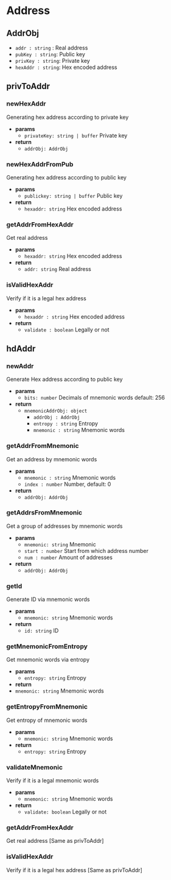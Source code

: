 
# Address

## AddrObj

- `addr : string` : Real address
- `pubKey : string`: Public key
- `privKey : string`: Private key
- `hexAddr : string`: Hex encoded address

## privToAddr

### newHexAddr
Generating hex address according to private key

- **params**
  - `privateKey: string | buffer` Private key
- **return**
  - `addrObj: AddrObj`

### newHexAddrFromPub
Generating hex address according to public key

- **params**
  - `publickey: string | buffer` Public key
- **return**
  - `hexaddr: string` Hex encoded address

### getAddrFromHexAddr
Get real address

- **params**
  - `hexaddr: string` Hex encoded address
- **return**
  - `addr: string` Real address

### isValidHexAddr
Verify if it is a legal hex address

- **params**
  - `hexaddr : string` Hex encoded address
- **return**
  - `validate : boolean` Legally or not

## hdAddr

### newAddr
Generate Hex address according to public key

- **params**
  - `bits: number` Decimals of mnemonic words default: 256
- **return**
    - `mnemonicAddrObj: object`
        - `addrObj : AddrObj`
        - `entropy : string` Entropy
        - `mnemonic : string` Mnemonic words

### getAddrFromMnemonic
Get an address by mnemonic words

- **params**
  - `mnemonic : string` Mnemonic words
  - `index : number` Number, default: 0
- **return**
  - `addrObj: AddrObj`

### getAddrsFromMnemonic
Get a group of addresses by mnemonic words

- **params**
  - `mnemonic: string` Mnemonic
  - `start : number` Start from which address number
  - `num : number` Amount of addresses
- **return**
  - `addrObj: AddrObj`

### getId
Generate ID via mnemonic words

- **params**
  - `mnemonic: string` Mnemonic words
- **return**
  - `id: string` ID

### getMnemonicFromEntropy
Get mnemonic words via entropy

- **params**
  - `entropy: string` Entropy
- **return**
 - `mnemonic: string` Mnemonic words

### getEntropyFromMnemonic
Get entropy of mnemonic words

- **params**
  - `mnemonic: string` Mnemonic words
- **return**
  - `entropy: string` Entropy

### validateMnemonic
Verify if it is a legal mnemonic words

- **params**
  - `mnemonic: string` Mnemonic words
- **return**
  - `validate: boolean` Legally or not

### getAddrFromHexAddr
Get real address [Same as privToAddr]

### isValidHexAddr
Verify if it is a legal hex address [Same as privToAddr]



